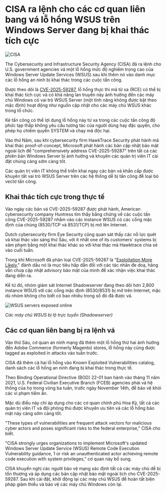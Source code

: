 # CISA ra lệnh cho các cơ quan liên bang vá lỗ hổng WSUS trên Windows Server đang bị khai thác tích cực

![CISA](https://www.bleepstatic.com/content/hl-images/2025/01/13/CISA--headpic.jpg)

The Cybersecurity and Infrastructure Security Agency (CISA) đã ra lệnh cho U.S. government agencies vá một lỗ hổng mức độ nghiêm trọng cao của Windows Server Update Services (WSUS) sau khi thêm nó vào danh mục các lỗ hổng an ninh bị khai thác trong các cuộc tấn công.

Được theo dõi là [CVE-2025-59287](https://msrc.microsoft.com/update-guide/vulnerability/CVE-2025-59287), lỗ hổng thực thi mã từ xa (RCE) có thể bị khai thác tích cực và có khả năng lan truyền này ảnh hưởng đến các máy chủ Windows có vai trò WSUS Server (một tính năng không được bật theo mặc định) hoạt động như nguồn cập nhật cho các máy chủ WSUS khác trong tổ chức.

Kẻ tấn công có thể lợi dụng lỗ hổng này từ xa trong các cuộc tấn công độ phức tạp thấp không yêu cầu tương tác của người dùng hay đặc quyền, cho phép họ chiếm quyền SYSTEM và chạy mã độc hại.

Vào thứ Năm, sau khi cybersecurity firm HawkTrace Security phát hành mã khai thác proof-of-concept, Microsoft phát hành các bản cập nhật bảo mật ngoài lịch để "comprehensively address CVE-2025-59287" trên tất cả các phiên bản Windows Server bị ảnh hưởng và khuyên các quản trị viên IT cài đặt chúng càng sớm càng tốt.

Các quản trị viên IT không thể triển khai ngay các bản vá khẩn cấp được khuyên tắt vai trò WSUS Server trên các hệ thống dễ bị tấn công để loại bỏ vectơ tấn công.

## Khai thác tích cực trong thực tế

Vào ngày các bản vá CVE-2025-59287 được phát hành, American cybersecurity company Huntress tìm thấy bằng chứng về các cuộc tấn công CVE-2025-59287 nhắm vào các instance WSUS có các cổng mặc định của chúng (8530/TCP và 8531/TCP) bị mở lên Internet.

Dutch cybersecurity firm Eye Security cũng quan sát thấy các nỗ lực quét và khai thác vào sáng thứ Sáu, với ít nhất one of its customers' systems bị xâm phạm bằng một khai thác khác so với khai thác mà Hawktrace chia sẻ vào cuối tuần.

Trong khi Microsoft đã phân loại CVE-2025-59287 là "[Exploitation More Likely](https://www.microsoft.com/en-us/msrc/exploitability-index)," đánh dấu nó là mục tiêu hấp dẫn đối với các tác nhân đe doạ, hãng vẫn chưa cập nhật advisory bảo mật của mình để xác nhận việc khai thác đang diễn ra.

Kể từ đó, nhóm giám sát Internet Shadowserver đang theo dõi hơn 2,800 instance WSUS với các cổng mặc định (8530/8531) bị mở trên Internet, mặc dù nhóm không cho biết có bao nhiêu trong số đó đã được vá.

![WSUS servers exposed online](https://www.bleepstatic.com/images/news/u/1109292/2025/WSUS_servers_exposed_online.png)

_Các máy chủ WSUS bị lộ trực tuyến (Shadowserver)_

## Các cơ quan liên bang bị ra lệnh vá

Vào thứ Sáu, cơ quan an ninh mạng đã thêm một lỗ hổng thứ hai ảnh hưởng đến Adobe Commerce (formerly Magento) stores, lỗ hổng này cũng được tagged as exploited in attacks vào tuần trước.

CISA đã thêm cả hai lỗ hổng vào Known Exploited Vulnerabilities catalog, danh sách các lỗ hổng an ninh đang bị khai thác trong thực tế.

Theo Binding Operational Directive (BOD) 22-01 ban hành vào tháng 11 năm 2021, U.S. Federal Civilian Executive Branch (FCEB) agencies phải vá hệ thống của họ trong vòng ba tuần, trước ngày November 14th, để bảo vệ khỏi các vi phạm tiềm ẩn.

Mặc dù điều này chỉ áp dụng cho các cơ quan chính phủ Hoa Kỳ, tất cả các quản trị viên IT và đội phòng thủ được khuyên ưu tiên vá các lỗ hổng bảo mật này càng sớm càng tốt.

"These types of vulnerabilities are frequent attack vectors for malicious cyber actors and poses significant risks to the federal enterprise," CISA cho biết.

"CISA strongly urges organizations to implement Microsoft's updated Windows Server Update Service (WSUS) Remote Code Execution Vulnerability guidance, 1 or risk an unauthenticated actor achieving remote code execution with system privileges," cơ quan này bổ sung.

CISA khuyến nghị các người bảo vệ mạng xác định tất cả các máy chủ dễ bị tổn thương và áp dụng các bản cập nhật bảo mật ngoài lịch cho CVE-2025-59287. Sau khi cài đặt, khởi động lại các máy chủ WSUS để hoàn tất biện pháp giảm thiểu và bảo vệ các máy chủ Windows còn lại.